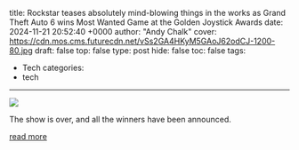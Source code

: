 title: Rockstar teases absolutely mind-blowing things in the works as Grand Theft Auto 6 wins Most Wanted Game at the Golden Joystick Awards
date: 2024-11-21 20:52:40 +0000
author: "Andy Chalk"
cover: https://cdn.mos.cms.futurecdn.net/vSs2GA4HKyM5GAoJ62odCJ-1200-80.jpg
draft: false
top: false
type: post
hide: false
toc: false
tags:
  - Tech
categories:
  - tech
---

![](https://cdn.mos.cms.futurecdn.net/vSs2GA4HKyM5GAoJ62odCJ-1200-80.jpg)

The show is over, and all the winners have been announced.

[read more](https://www.pcgamer.com/games/rockstar-teases-absolutely-mind-blowing-things-as-grand-theft-auto-6-wins-most-wanted-game-at-the-golden-joystick-awards/)

